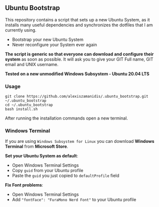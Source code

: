 ## Ubuntu Bootstrap

This repository contains a script that sets up a new Ubuntu System, as it installs many useful dependencies and synchronizes the dotfiles that I am currently using.

-   Bootstrap your new Ubuntu System
-   Never reconfigure your System ever again

**The script is generic so that everyone can download and configure their system** as soon as possible. It will ask you to give your GIT Full name, GIT email and UNIX username.

**Tested on a new unmodified Windows Subsystem - Ubuntu 20.04 LTS**

### Usage

```
git clone https://github.com/alexiszamanidis/.ubuntu_bootstrap.git ~/.ubuntu_bootstrap
cd ~/.ubuntu_bootstrap
bash install.sh
```

After running the installation commands open a new terminal.

### Windows Terminal

If you are using `Windows Subsystem for Linux` you can download **Windows Terminal** from **Microsoft Store**.

**Set your Ubuntu System as default**:

-   Open Windows Terminal Settings
-   Copy `guid` from your Ubuntu profile
-   Paste the `guid` you just copied to `defaultProfile` field

**Fix Font problems**:

-   Open Windows Terminal Settings
-   Add `"fontFace": "FuraMono Nerd Font"` to your Ubuntu profile
